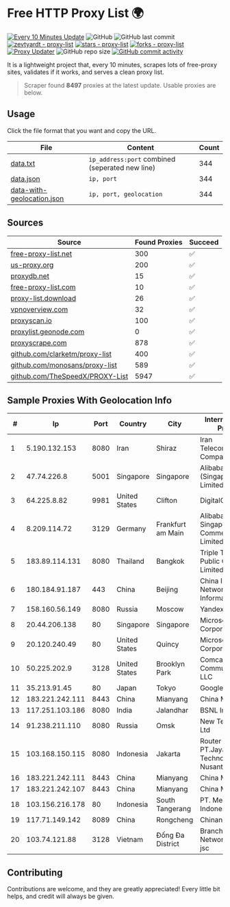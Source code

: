 
# Free HTTP Proxy List 🌍

[![Every 10 Minutes Update](https://github.com/mertguvencli/http-proxy-list/actions/workflows/main.yml/badge.svg?branch=main)](https://github.com/mertguvencli/http-proxy-list/actions/workflows/main.yml)
![GitHub](https://img.shields.io/github/license/mertguvencli/http-proxy-list)
![GitHub last commit](https://img.shields.io/github/last-commit/mertguvencli/http-proxy-list)
[![zevtyardt - proxy-list](https://img.shields.io/static/v1?label=zevtyardt&message=proxy-list&color=blue&logo=github)](https://github.com/zevtyardt/proxy-list "Go to GitHub repo")
[![stars - proxy-list](https://img.shields.io/github/stars/zevtyardt/proxy-list?style=social)](https://github.com/zevtyardt/proxy-list)
[![forks - proxy-list](https://img.shields.io/github/forks/zevtyardt/proxy-list?style=social)](https://github.com/zevtyardt/proxy-list)
[![Proxy Updater](https://github.com/zevtyardt/proxy-list/workflows/Proxy%20Updater/badge.svg)](https://github.com/zevtyardt/proxy-list/actions?query=workflow:"Proxy+Updater")
![GitHub repo size](https://img.shields.io/github/repo-size/zevtyardt/proxy-list)
[![GitHub commit activity](https://img.shields.io/github/commit-activity/m/zevtyardt/proxy-list?logo=commits)](https://github.com/zevtyardt/proxy-list/commits/main)

It is a lightweight project that, every 10 minutes, scrapes lots of free-proxy sites, validates if it works, and serves a clean proxy list.

> Scraper found **8497** proxies at the latest update. Usable proxies are below.

## Usage

Click the file format that you want and copy the URL.

|File|Content|Count|
|----|-------|-----|
|[data.txt](https://raw.githubusercontent.com/mertguvencli/http-proxy-list/main/proxy-list/data.txt)|`ip_address:port` combined (seperated new line)|344|
|[data.json](https://raw.githubusercontent.com/mertguvencli/http-proxy-list/main/proxy-list/data.json)|`ip, port`|344|
|[data-with-geolocation.json](https://raw.githubusercontent.com/mertguvencli/http-proxy-list/main/proxy-list/data-with-geolocation.json)|`ip, port, geolocation`|344|

## Sources

|Source|Found Proxies|Succeed|
|------|-------------|-------|
|[free-proxy-list.net](https://free-proxy-list.net)|300|✅|
|[us-proxy.org](https://www.us-proxy.org)|200|✅|
|[proxydb.net](http://proxydb.net)|15|✅|
|[free-proxy-list.com](https://free-proxy-list.com/?page=&port=&type%5B%5D=http&type%5B%5D=https&up_time=0&search=Search)|10|✅|
|[proxy-list.download](https://www.proxy-list.download/HTTP)|26|✅|
|[vpnoverview.com](https://vpnoverview.com/privacy/anonymous-browsing/free-proxy-servers)|32|✅|
|[proxyscan.io](https://www.proxyscan.io)|100|✅|
|[proxylist.geonode.com](https://proxylist.geonode.com/api/proxy-list?limit=300&page=1&sort_by=lastChecked&sort_type=desc&protocols=http,https)|0|✅|
|[proxyscrape.com](https://api.proxyscrape.com/v2/?request=displayproxies&protocol=http&timeout=10000&country=all&ssl=all&anonymity=all)|878|✅|
|[github.com/clarketm/proxy-list](https://raw.githubusercontent.com/clarketm/proxy-list/master/proxy-list-raw.txt)|400|✅|
|[github.com/monosans/proxy-list](https://raw.githubusercontent.com/monosans/proxy-list/main/proxies/http.txt)|589|✅|
|[github.com/TheSpeedX/PROXY-List](https://raw.githubusercontent.com/TheSpeedX/PROXY-List/master/http.txt)|5947|✅|


## Sample Proxies With Geolocation Info

|#|Ip|Port|Country|City|Internet Service Provider|
|-|--|----|-------|----|-------------------------|
|1|5.190.132.153|8080|Iran|Shiraz|Iran Telecommunication Company PJS|
|2|47.74.226.8|5001|Singapore|Singapore|Alibaba Cloud (Singapore) Private Limited|
|3|64.225.8.82|9981|United States|Clifton|DigitalOcean, LLC|
|4|8.209.114.72|3129|Germany|Frankfurt am Main|Alibaba.com Singapore E-Commerce Private Limited|
|5|183.89.114.131|8080|Thailand|Bangkok|Triple T Broadband Public Company Limited|
|6|180.184.91.187|443|China|Beijing|China Internet Network Information Center|
|7|158.160.56.149|8080|Russia|Moscow|Yandex.Cloud LLC|
|8|20.44.206.138|80|Singapore|Singapore|Microsoft Corporation|
|9|20.120.240.49|80|United States|Quincy|Microsoft Corporation|
|10|50.225.202.9|3128|United States|Brooklyn Park|Comcast Cable Communications, LLC|
|11|35.213.91.45|80|Japan|Tokyo|Google LLC|
|12|183.221.242.111|8443|China|Mianyang|China Mobile|
|13|117.251.103.186|8080|India|Jalandhar|BSNL Internet|
|14|91.238.211.110|8080|Russia|Omsk|New Technology Ltd|
|15|103.168.150.115|8080|Indonesia|Jakarta|Router of PT.Jayanet Technology Nusantara|
|16|183.221.242.111|8443|China|Mianyang|China Mobile|
|17|183.221.242.107|8443|China|Mianyang|China Mobile|
|18|103.156.216.178|80|Indonesia|South Tangerang|PT. Meiwa Mold Indonesia|
|19|117.71.149.142|8089|China|Rongcheng|Chinanet|
|20|103.74.121.88|3128|Vietnam|Đống Đa District|Branch of BachKim Network solutions jsc|



## Contributing

Contributions are welcome, and they are greatly appreciated! Every
little bit helps, and credit will always be given.

